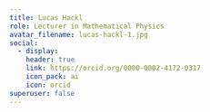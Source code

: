 ```yaml
---
title: Lucas Hackl
role: Lecturer in Mathematical Physics
avatar_filename: lucas-hackl-1.jpg
social:
  - display:
    header: true
    link: https://orcid.org/0000-0002-4172-0317
    icon_pack: ai
    icon: orcid
superuser: false
---
```

